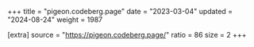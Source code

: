 +++
title = "pigeon.codeberg.page"
date = "2023-03-04"
updated = "2024-08-24"
weight = 1987

[extra]
source = "https://pigeon.codeberg.page/"
ratio = 86
size = 2
+++
